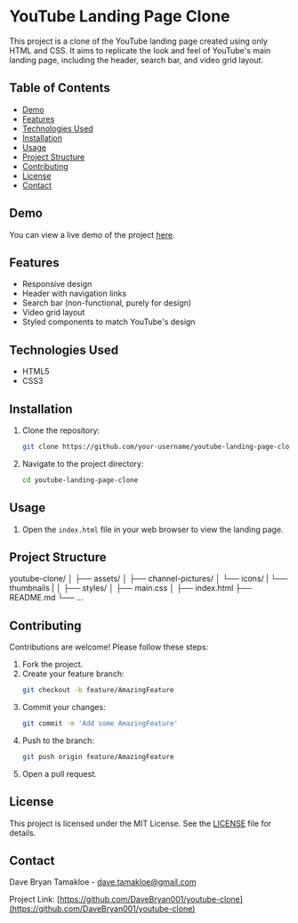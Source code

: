 # YouTube Landing Page Clone

This project is a clone of the YouTube landing page created using only HTML and CSS. It aims to replicate the look and feel of YouTube's main landing page, including the header, search bar, and video grid layout.

## Table of Contents
- [Demo](#demo)
- [Features](#features)
- [Technologies Used](#technologies-used)
- [Installation](#installation)
- [Usage](#usage)
- [Project Structure](#project-structure)
- [Contributing](#contributing)
- [License](#license)
- [Contact](#contact)

## Demo
You can view a live demo of the project [here](#).

## Features
- Responsive design
- Header with navigation links
- Search bar (non-functional, purely for design)
- Video grid layout
- Styled components to match YouTube's design

## Technologies Used
- HTML5
- CSS3

## Installation
1. Clone the repository:
    ```bash
    git clone https://github.com/your-username/youtube-landing-page-clone.git
    ```
2. Navigate to the project directory:
    ```bash
    cd youtube-landing-page-clone
    ```

## Usage
1. Open the `index.html` file in your web browser to view the landing page.

## Project Structure
youtube-clone/
│
├── assets/
│ ├── channel-pictures/
│ └── icons/
| └── thumbnails
|
│
├── styles/
│ ├── main.css
│
├── index.html
├── README.md
└── ...


## Contributing
Contributions are welcome! Please follow these steps:
1. Fork the project.
2. Create your feature branch:
    ```bash
    git checkout -b feature/AmazingFeature
    ```
3. Commit your changes:
    ```bash
    git commit -m 'Add some AmazingFeature'
    ```
4. Push to the branch:
    ```bash
    git push origin feature/AmazingFeature
    ```
5. Open a pull request.

## License
This project is licensed under the MIT License. See the [LICENSE](LICENSE) file for details.

## Contact
Dave Bryan Tamakloe - [dave.tamakloe@gmail.com](mailto:dave.tamakloe@gmail.com)

Project Link: [https://github.com/DaveBryan001/youtube-clone](https://github.com/DaveBryan001/youtube-clone)
